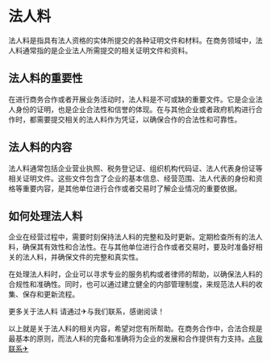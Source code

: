 # 法人料

法人料是指具有法人资格的实体所提交的各种证明文件和材料。在商务领域中，法人料通常指的是企业法人所需提交的相关证明文件和资料。

## 法人料的重要性

在进行商务合作或者开展业务活动时，法人料是不可或缺的重要文件。它是企业法人身份的证明，也是企业合法性和信誉的体现。在与其他企业或者政府机构进行合作时，都需要提交相关的法人料作为凭证，以确保合作的合法性和可靠性。

## 法人料的内容

法人料通常包括企业营业执照、税务登记证、组织机构代码证、法人代表身份证等相关证明文件。这些文件包含了企业的基本信息、经营范围、法人代表的身份和资格等重要内容，是其他单位进行合作或者交易时了解企业情况的重要依据。

## 如何处理法人料

企业在经营过程中，需要时刻保持法人料的完整和及时更新。定期检查所有的法人料，确保其有效性和合法性。在与其他单位进行合作或者交易时，要及时准备好相关的法人料，并确保文件的完整和真实性。

在处理法人料时，企业可以寻求专业的服务机构或者律师的帮助，以确保法人料的合规性和准确性。同时，也可以通过建立健全的内部管理制度，来规范法人料的收集、保存和更新流程。

更多关于法人料 请通过✈与我们联系，感谢阅读！

以上就是关于法人料的相关内容，希望对您有所帮助。在商务合作中，合法合规是最基本的原则，而法人料的完备和准确将为企业的发展和合作提供有力支持。[点我联系✈](https://www.k02.cc)